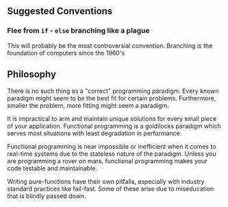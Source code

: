## Suggested Conventions

### Flee from `if` - `else` branching like a plague

This will probably be the most controversial convention. Branching is the
foundation of computers since the 1960's

## Philosophy

There is no such thing as a "correct" programming paradigm. Every known paradigm
might seem to be the best fit for certain problems. Furthermore, smaller the
problem, more fitting might seem a paradigm.

It is impractical to arm and maintain unique solutions for every small piece of
your application. Functional programming is a goldilocks paradigm which serves
most situations with least degradation in performance.

Functional programming is near impossible or inefficient when it comes to
real-time systems due to the stateless nature of the paradigm. Unless you are
programming a rover on mars, functional programming makes your code testable and
maintainable.

Writing pure-functions have their own pitfalls, especially with industry
standard practices like fail-fast. Some of these arise due to miseducation that
is blindly passed down.
